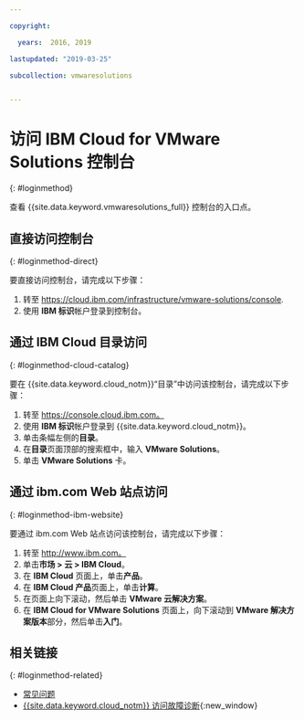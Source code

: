 ```yaml
---

copyright:

  years:  2016, 2019

lastupdated: "2019-03-25"

subcollection: vmwaresolutions


---
```


# 访问 IBM Cloud for VMware Solutions 控制台
{: #loginmethod}

查看 {{site.data.keyword.vmwaresolutions_full}} 控制台的入口点。

## 直接访问控制台
{: #loginmethod-direct}

要直接访问控制台，请完成以下步骤：
1. 转至
   https://cloud.ibm.com/infrastructure/vmware-solutions/console.
2. 使用 **IBM 标识**帐户登录到控制台。

## 通过 IBM Cloud 目录访问
{: #loginmethod-cloud-catalog}

要在 {{site.data.keyword.cloud_notm}}“目录”中访问该控制台，请完成以下步骤：
1. 转至 https://console.cloud.ibm.com。
2. 使用 **IBM 标识**帐户登录到 {{site.data.keyword.cloud_notm}}。
3. 单击条幅左侧的**目录**。
4. 在**目录**页面顶部的搜索框中，输入 **VMware Solutions**。
5. 单击 **VMware Solutions** 卡。

## 通过 ibm.com Web 站点访问
{: #loginmethod-ibm-website}

要通过 ibm.com Web 站点访问该控制台，请完成以下步骤：
1. 转至 http://www.ibm.com。
2. 单击**市场 > 云 > IBM Cloud**。
2. 在 **IBM Cloud** 页面上，单击**产品**。
3. 在 **IBM Cloud 产品**页面上，单击**计算**。
4. 在页面上向下滚动，然后单击 **VMware 云解决方案**。
5. 在 **IBM Cloud for VMware Solutions** 页面上，向下滚动到 **VMware 解决方案版本**部分，然后单击**入门**。

## 相关链接
{: #loginmethod-related}

* [常见问题](/docs/services/vmwaresolutions/vmonic?topic=vmware-solutions-faq)
* [{{site.data.keyword.cloud_notm}} 访问故障诊断](/docs/account?topic=account-accessing){:new_window}

